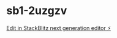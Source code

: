 # sb1-2uzgzv

[Edit in StackBlitz next generation editor ⚡️](https://stackblitz.com/~/github.com/mohnishbahal/sb1-2uzgzv)